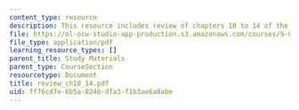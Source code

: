 ```yaml
---
content_type: resource
description: This resource includes review of chapters 10 to 14 of the course textbook.
file: https://ol-ocw-studio-app-production.s3.amazonaws.com/courses/9-00-introduction-to-psychology-fall-2004/ff76cd7e6b5a824bdfa3f1b3ae6a0abe_review_ch10_14.pdf
file_type: application/pdf
learning_resource_types: []
parent_title: Study Materials
parent_type: CourseSection
resourcetype: Document
title: review_ch10_14.pdf
uid: ff76cd7e-6b5a-824b-dfa3-f1b3ae6a0abe
---
```


